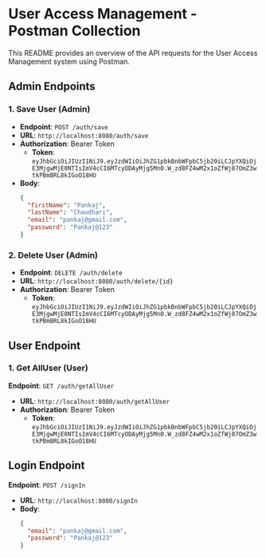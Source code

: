 # User Access Management - Postman Collection
This README provides an overview of the API requests for the User Access Management system using Postman.


## Admin Endpoints

### 1. Save User (Admin)
- **Endpoint**: `POST /auth/save`
- **URL**: `http://localhost:8080/auth/save`
- **Authorization**: Bearer Token
    - **Token**: `eyJhbGciOiJIUzI1NiJ9.eyJzdWIiOiJhZG1pbkBnbWFpbC5jb20iLCJpYXQiOjE3MjgwMjE0NTIsImV4cCI6MTcyODAyMjg5Mn0.W_zd8FZ4wM2x1oZfWj87OmZ3wtkPBmBRL8kIGoO18HU`
- **Body**:
  ```json
  {
    "firstName": "Pankaj",
    "lastName": "Chaudhari",
    "email": "pankaj@gmail.com",
    "password": "Pankaj@123"
  }


### 2. Delete User (Admin)
- **Endpoint**: `DELETE /auth/delete`
- **URL**: `http://localhost:8080/auth/delete/{id}`
- **Authorization**: Bearer Token
    - **Token**: `eyJhbGciOiJIUzI1NiJ9.eyJzdWIiOiJhZG1pbkBnbWFpbC5jb20iLCJpYXQiOjE3MjgwMjE0NTIsImV4cCI6MTcyODAyMjg5Mn0.W_zd8FZ4wM2x1oZfWj87OmZ3wtkPBmBRL8kIGoO18HU`

## User Endpoint
### 1. Get AllUser (User)
**Endpoint**: `GET /auth/getAllUser`
- **URL**: `http://localhost:8080/auth/getAllUser`
- **Authorization**: Bearer Token
    - **Token**: `eyJhbGciOiJIUzI1NiJ9.eyJzdWIiOiJhZG1pbkBnbWFpbC5jb20iLCJpYXQiOjE3MjgwMjE0NTIsImV4cCI6MTcyODAyMjg5Mn0.W_zd8FZ4wM2x1oZfWj87OmZ3wtkPBmBRL8kIGoO18HU`


## Login Endpoint

**Endpoint**: `POST /signIn`
- **URL**: `http://localhost:8080/signIn`
- **Body**:
  ```json
  {
    "email": "pankaj@gmail.com",
    "password": "Pankaj@123"
  }